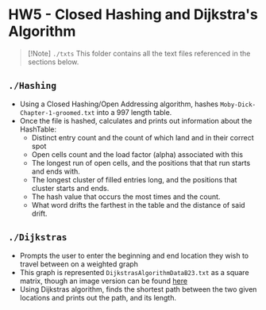 # HW5 - Closed Hashing and Dijkstra's Algorithm
> [!Note] `./txts`
> This folder contains all the text files referenced in the sections below.

## `./Hashing`
- Using a Closed Hashing/Open Addressing algorithm, hashes `Moby-Dick-Chapter-1-groomed.txt` into a 997 length table.
- Once the file is hashed, calculates and prints out information about the HashTable:
    - Distinct entry count and the count of which land and in their correct spot
    - Open cells count and the load factor (alpha) associated with this
    - The longest run of open cells, and the positions that that run starts and ends with.
    - The longest cluster of filled entries long, and the positions that cluster starts and ends.
    - The hash value that occurs the most times and the count.
    - What word drifts the farthest in the table and the distance of said drift.

## `./Dijkstras`
- Prompts the user to enter the beginning and end location they wish to travel between on a weighted graph
- This graph is represented `DijkstrasAlgorithmDataB23.txt` as a square matrix, though an image version can be found [here](https://imgur.com/a/x91fwL0)
- Using Dijkstras algorithm, finds the shortest path between the two given locations and prints out the path, and its length.
